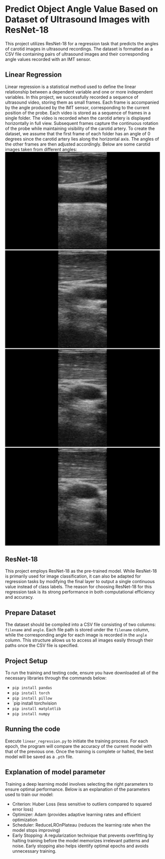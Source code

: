 # Predict Object Angle Value Based on Dataset of Ultrasound Images with ResNet-18
This project utilizes ResNet-18 for a regression task that predicts the angles of carotid images in ultrasound recordings. The dataset is formatted as a CSV file containing pairs of ultrasound images and their corresponding angle values recorded with an IMT sensor.

## Linear Regression
Linear regression is a statistical method used to define the linear relationship between a dependent variable and one or more independent variables. In this project, we successfully recorded a sequence of ultrasound video, storing them as small frames. Each frame is accompanied by the angle produced by the IMT sensor, corresponding to the current position of the probe. Each video is stored as a sequence of frames in a single folder. The video is recorded when the carotid artery is displayed horizontally in full view. Subsequent frames capture the continuous rotation of the probe while maintaining visibility of the carotid artery. To create the dataset, we assume that the first frame of each folder has an angle of 0 degrees since the carotid artery lies along the horizontal axis. The angles of the other frames are then adjusted accordingly. Below are some carotid images taken from different angles:
![cca1](first_frame.png)
![cca2](cca2.png)
![cca3](cca3.png)
![cca4](cca4.png)

## ResNet-18
This project employs ResNet-18 as the pre-trained model. While ResNet-18 is primarily used for image classification, it can also be adapted for regression tasks by modifying the final layer to output a single continuous value instead of class labels. The reason for choosing ResNet-18 for this regression task is its strong performance in both computational efficiency and accuracy.

## Prepare Dataset
The dataset should be compiled into a CSV file consisting of two columns: `filename` and `angle`. Each file path is stored under the `filename` column, while the corresponding angle for each image is recorded in the `angle` column. This structure allows us to access all images easily through their paths once the CSV file is specified.

## Project Setup
To run the training and testing code, ensure you have downloaded all of the necessary libraries through the commands below:
- `pip install pandas`
- `pip install torch`
- `pip install pillow`
- `pip install torchvision
- `pip install matplotlib`
- `pip install numpy`

## Running the code
Execute `linear_regression.py` to initiate the training process. For each epoch, the program will compare the accuracy of the current model with that of the previous one. Once the training is complete or halted, the best model will be saved as a `.pth` file.

## Explanation of model parameter
Training a deep learning model involves selecting the right parameters to ensure optimal performance. Below is an explanation of the parameters used to train our model:
- Criterion: Huber Loss (less sensitive to outliers compared to squared error loss)
- Optimizer: Adam (provides adaptive learning rates and efficient optimization
- Scheduler: ReduceLROnPlateau (reduces the learning rate when the model stops improving)
- Early Stopping: A regularization technique that prevents overfitting by halting training before the model memorizes irrelevant patterns and noise. Early stopping also helps identify optimal epochs and avoids unnecessary training.


